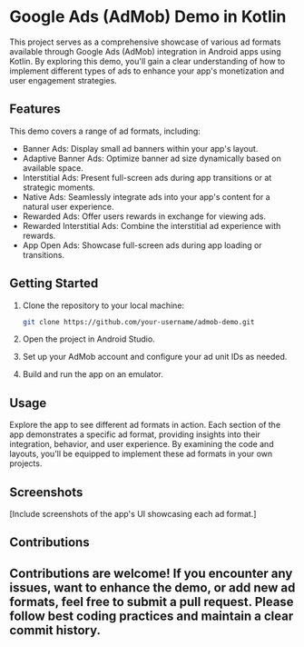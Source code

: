 # Google Ads (AdMob) Demo in Kotlin

This project serves as a comprehensive showcase of various ad formats available through Google Ads (AdMob) integration in Android apps using Kotlin. By exploring this demo, you'll gain a clear understanding of how to implement different types of ads to enhance your app's monetization and user engagement strategies.

## Features

This demo covers a range of ad formats, including:

- Banner Ads: Display small ad banners within your app's layout.
- Adaptive Banner Ads: Optimize banner ad size dynamically based on available space.
- Interstitial Ads: Present full-screen ads during app transitions or at strategic moments.
- Native Ads: Seamlessly integrate ads into your app's content for a natural user experience.
- Rewarded Ads: Offer users rewards in exchange for viewing ads.
- Rewarded Interstitial Ads: Combine the interstitial ad experience with rewards.
- App Open Ads: Showcase full-screen ads during app loading or transitions.

## Getting Started

1. Clone the repository to your local machine:

   ```bash
   git clone https://github.com/your-username/admob-demo.git
   ```

2. Open the project in Android Studio.

3. Set up your AdMob account and configure your ad unit IDs as needed.

4. Build and run the app on an emulator.

## Usage

Explore the app to see different ad formats in action. Each section of the app demonstrates a specific ad format, providing insights into their integration, behavior, and user experience. By examining the code and layouts, you'll be equipped to implement these ad formats in your own projects.

## Screenshots

[Include screenshots of the app's UI showcasing each ad format.]

## Contributions

Contributions are welcome! If you encounter any issues, want to enhance the demo, or add new ad formats, feel free to submit a pull request. Please follow best coding practices and maintain a clear commit history.
-------------------------
